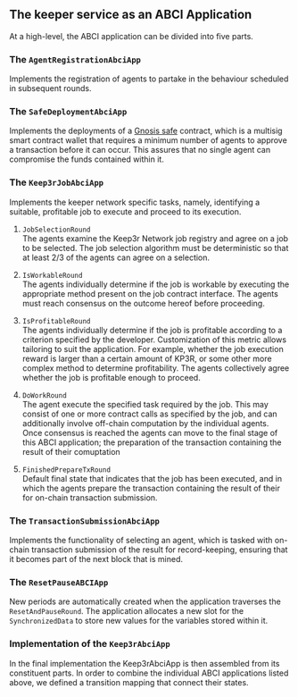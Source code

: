 

## The keeper service as an ABCI Application

At a high-level, the ABCI application can be divided into five parts.

### The `AgentRegistrationAbciApp`
Implements the registration of agents to partake in the behaviour scheduled in subsequent rounds.

### The `SafeDeploymentAbciApp`
Implements the deployments of a [Gnosis safe](https://gnosis-safe.io/) contract, 
which is a multisig smart contract wallet that requires a minimum number of agents to approve a transaction 
before it can occur. This assures that no single agent can compromise the funds contained within it.

### The `Keep3rJobAbciApp`
Implements the keeper network specific tasks, namely, identifying a suitable, profitable job to execute 
and proceed to its execution.

1. `JobSelectionRound` <br/>
   The agents examine the Keep3r Network job registry and agree on a job to be selected. 
   The job selection algorithm must be deterministic so that at least 2/3 of the agents can agree on a selection.

2. `IsWorkableRound` <br/>
   The agents individually determine if the job is workable by executing the appropriate method present on 
   the job contract interface. 
   The agents must reach consensus on the outcome hereof before proceeding.

3. `IsProfitableRound` <br/>
   The agents individually determine if the job is profitable according to a criterion specified by the developer. 
   Customization of this metric allows tailoring to suit the application. 
   For example, whether the job execution reward is larger than a certain amount of KP3R, 
   or some other more complex method to determine profitability. 
   The agents collectively agree whether the job is profitable enough to proceed.

4. `DoWorkRound` <br/>
   The agent execute the specified task required by the job. 
   This may consist of one or more contract calls as specified by the job, and can additionally involve
   off-chain computation by the individual agents.
   Once consensus is reached the agents can move to the final stage of this ABCI application; 
   the preparation of the transaction containing the result of their comuptation

5. `FinishedPrepareTxRound` <br/> 
   Default final state that indicates that the job has been executed, and in which the agents prepare the 
   transaction containing the result of their for on-chain transaction submission.

### The `TransactionSubmissionAbciApp`
Implements the functionality of selecting an agent, which is tasked with on-chain transaction submission
of the result for record-keeping, ensuring that it becomes part of the next block that is mined.

### The `ResetPauseABCIApp`
New periods are automatically created when the application traverses the `ResetAndPauseRound`. 
The application allocates a new slot for the `SynchronizedData` to store new values for the variables stored within it.

### Implementation of the `Keep3rAbciApp`
In the final implementation the Keep3rAbciApp is then assembled from its constituent parts.
In order to combine the individual ABCI applications listed above, we defined a transition mapping 
that connect their states.


